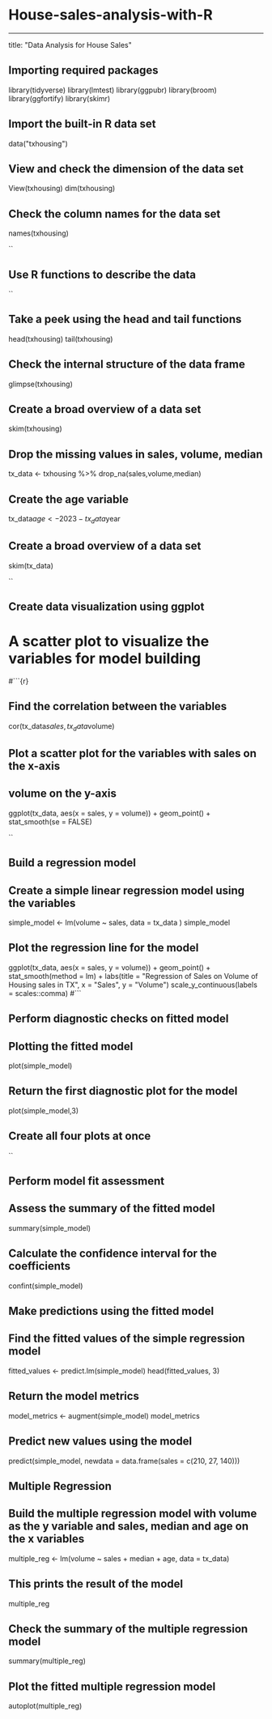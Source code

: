 # House-sales-analysis-with-R

---
title: "Data Analysis for House Sales"

## Importing required packages
library(tidyverse)
library(lmtest)
library(ggpubr)
library(broom)
library(ggfortify)
library(skimr)


## Import the built-in R data set
data("txhousing")

## View and check the dimension of the data set
View(txhousing)
dim(txhousing)

## Check the column names for the data set
names(txhousing)

``
## Use R functions to describe the data

``
## Take a peek using the head and tail functions
head(txhousing)
tail(txhousing)

## Check the internal structure of the data frame
glimpse(txhousing)

## Create a broad overview of a data set
skim(txhousing)

## Drop the missing values in sales, volume, median
tx_data <- txhousing %>%
  drop_na(sales,volume,median)

## Create the age variable
tx_data$age <- 2023 - tx_data$year

## Create a broad overview of a data set
skim(tx_data)

``
## Create data visualization using ggplot
# A scatter plot to visualize the variables for model building
#```{r}
## Find the correlation between the variables
cor(tx_data$sales, tx_data$volume)

## Plot a scatter plot for the variables with sales on the x-axis
## volume on the y-axis
ggplot(tx_data, aes(x = sales, y = volume)) +
  geom_point() +
  stat_smooth(se = FALSE)
  
``

## Build a regression model


## Create a simple linear regression model using the variables
simple_model <- lm(volume ~ sales, data = tx_data )
simple_model

## Plot the regression line for the model
ggplot(tx_data, aes(x = sales, y = volume)) +
  geom_point() +
  stat_smooth(method = lm) +
  labs(title = "Regression of Sales on Volume of Housing sales in TX",
       x = "Sales", y = "Volume")
       scale_y_continuous(labels = scales::comma)
#```

## Perform diagnostic checks on fitted model

## Plotting the fitted model
plot(simple_model)

## Return the first diagnostic plot for the model
plot(simple_model,3)

## Create all four plots at once


``

## Perform model fit assessment

## Assess the summary of the fitted model
summary(simple_model)

## Calculate the confidence interval for the coefficients
confint(simple_model)



## Make predictions using the fitted model

## Find the fitted values of the simple regression model
fitted_values <- predict.lm(simple_model)
head(fitted_values, 3)

## Return the model metrics
model_metrics <- augment(simple_model)
model_metrics

## Predict new values using the model

predict(simple_model,
  newdata = data.frame(sales = c(210, 27, 140)))


## Multiple Regression

## Build the multiple regression model with volume as the y variable and sales, median and age on the x variables
multiple_reg <- lm(volume ~ sales + median + age, data = tx_data)

## This prints the result of the model
multiple_reg

## Check the summary of the multiple regression model
summary(multiple_reg)

## Plot the fitted multiple regression model
autoplot(multiple_reg)

